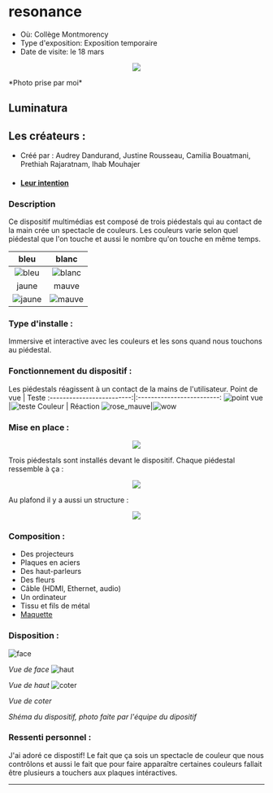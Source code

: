 # resonance 
- Où: Collège Montmorency
- Type d'exposition: Exposition temporaire
- Date de visite: le 18 mars

<p align="center">
  <img src="./photos/equipe_couleur.jpg">
</p>
*Photo prise par moi*

## Luminatura

## Les créateurs :
- Créé par : Audrey Dandurand, Justine Rousseau, Camilia Bouatmani, Prethiah Rajaratnam, Ihab Mouhajer
- #### [Leur intention](https://miaou-mafia.github.io/projet-luminatura/#/20_intention/)

### Description
Ce dispositif multimédias est composé de trois piédestals qui au contact de la main crée un spectacle de couleurs. Les couleurs varie selon quel piédestal que l'on touche et aussi le nombre qu'on touche en même temps. 

bleu | blanc
:-------------------------:|:-------------------------:
![bleu](photos/bleu.jpg)|![blanc](photos/blanc.jpg)
jaune | mauve
![jaune](photos/jaune.jpg)|![mauve](photos/mauve.jpg)

### Type d'installe : 
Immersive et interactive avec les couleurs et les sons quand nous touchons au piédestal.

### Fonctionnement du dispositif :
Les piédestals réagissent à un contact de la mains de l'utilisateur.
Point de vue | Teste
:-------------------------:|:-------------------------:
![point vue](photos/pablo_pdv.jpg)|![teste](photos/pablo_teste.jpg)
Couleur | Réaction
![rose_mauve](photos/rose_mauve.jpg)|![wow](photos/pablo_wow.jpg)

### Mise en place : 

<p align="center">
  <img src="./photos/luminatura_vue_face.jpg">
</p>

Trois piédestals sont installés devant le dispositif. Chaque piédestal ressemble à ça : 

<p align="center">
  <img src="./photos/pied_haut_parleur">
</p>

Au plafond il y a aussi un structure : 

<p align="center">
  <img src="./photos/luminatura_structure.jpg">
</p>


### Composition :
- Des projecteurs
- Plaques en aciers
- Des haut-parleurs
- Des fleurs
- Câble (HDMI, Ethernet, audio)
- Un ordinateur
- Tissu et fils de métal
- [Maquette](https://www.youtube.com/watch?v=vc4ROoVuDpA)

### Disposition :


![face](photos/luminatura_vue_face.jpg)

*Vue de face*
![haut](photos/luminatura_vue_haut.jpg)

*Vue de haut*
![coter](photos/luminatura_vue_coter.jpg)

*Vue de coter*

*Shéma du dispositif, photo faite par l'équipe du dipositif*

### Ressenti personnel :
J'ai adoré ce dispostif! Le fait que ça sois un spectacle de couleur que nous contrôlons et aussi le fait que pour faire apparaître certaines couleurs fallait être plusieurs a touchers aux plaques intéractives.

---

